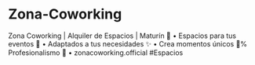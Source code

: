 # Zona-Coworking
Zona Coworking | Alquiler de Espacios | Maturín 🏢 • Espacios para tus eventos 🎉 • Adaptados a tus necesidades ✨ • Crea momentos únicos 💯% Profesionalismo 💌 • zonacoworking.official #Espacios
